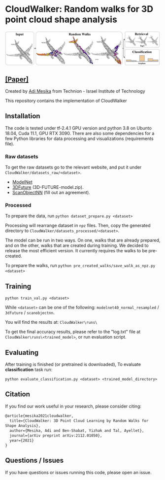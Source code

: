 # CloudWalker: Random walks for 3D point cloud shape analysis
![Alt text](images/teaser.PNG?raw=true "Title")

## [[Paper]](https://arxiv.org/abs/2112.01050)
Created by [Adi Mesika](mailto:adimesika10@gmail.com) from Technion - Israel Institute of Technology

This repository contains the implementation of CloudWalker

## Installation
The code is tested under tf-2.4.1 GPU version and python 3.8 on Ubunto 18.04, Cuda 11.1, GPU RTX 3090.
There are also some dependencies for a few Python libraries for data processing and visualizations (requirements file).


### Raw datasets
To get the raw datasets go to the relevant website, 
and put it under `CloudWalker/datasets_raw/<dataset>`. 
- [ModelNet](https://shapenet.cs.stanford.edu/media/modelnet40_normal_resampled.zip)
- [3DFuture](https://tianchi.aliyun.com/dataset/dataDetail?spm=5176.14208604.0.0.53c83cf7kHDv5j&dataId=98063) (3D-FUTURE-model.zip).
- [ScanObjectNN](https://hkust-vgd.github.io/scanobjectnn/) (fill out an agreement).


### Processed
To prepare the data, run `python dataset_prepare.py <dataset>`

Processing will rearrange dataset in `npz` files.
Then, copy the generated directory to `CloudWalker/datasets_processed/<dataset>`.

The model can be run in two ways. On one, walks that are already prepared, and on the other, walks that are created during training. We decided to release the most efficient version.
It currently requires the walks to be pre-created.

To prepare the walks, run `python pre_created_walks/save_walk_as_npz.py <dataset>`


## Training
```
python train_val.py <dataset>
```
While `<dataset>` can be one of the following: 
`modelnet40_normal_resampled` / `3dfuture` / `scanobjectnn`.

You will find the results at: `CloudWalker\runs\`

To get the final accuracy results, please refer to the "log.txt" file at `CloudWalker\runs\<trained_model>`, 
or run evaluation script.

## Evaluating
After training is finished (or pretrained is downloaded),
To evaluate **classification** task run: 
```
python evaluate_classification.py <dataset> <trained_model_directory>
```

## Citation
If you find our work useful in your research, please consider citing:
```
@article{mesika2021cloudwalker,
  title={CloudWalker: 3D Point Cloud Learning by Random Walks for Shape Analysis},
  author={Mesika, Adi and Ben-Shabat, Yizhak and Tal, Ayellet},
  journal={arXiv preprint arXiv:2112.01050},
  year={2021}
}
```

## Questions / Issues
If you have questions or issues running this code, please open an issue.
